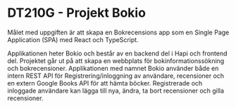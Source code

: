 # DT210G - Projekt Bokio

Målet med uppgiften är att skapa en Bokrecensions app som en Single Page Application (SPA) med React och TypeScript. 

Applikationen heter Bokio och består av en backend del i Hapi och frontend del. 
Projektet går ut på att skapa en webbplats för bokinformationssökning och bokrecensioner.
Applikationen med namnet Bokio använder både en intern REST API för Registrering/inloggning av användare, recensioner och en extern Google Books API för att hämta böcker.
Registrerade och inloggade användare kan lägga till nya, ändra, ta bort recensioner och gilla recensioner.
